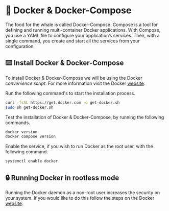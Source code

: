 # 🐳 Docker & Docker-Compose
The food for the whale is called Docker-Compose. Compose is a tool for defining and running multi-container Docker applications. With Compose, you use a YAML file to configure your application’s services. Then, with a single command, you create and start all the services from your configuration.

## ⌨️ Install Docker & Docker-Compose
To install Docker & Docker-Compose we will be using the Docker *convenience script*. For more information visit the Docker [website](https://docs.docker.com/engine/install/).

Run the following command's to start the installation process.

```bash
curl -fsSL https://get.docker.com -o get-docker.sh
sudo sh get-docker.sh
```

Test the installation of Docker & Docker-Compose, by running the following commands.
```bash
docker version
docker compose version
```

Enable the service, if you wish to run Docker as the root user, with the following command.
```bash
systemctl enable docker
```

## 🔒 Running Docker in rootless mode
Running the Docker daemon as a non-root user increases the security on your system. If you would like to do this follow the steps on the Docker [website](https://docs.docker.com/engine/security/rootless/).